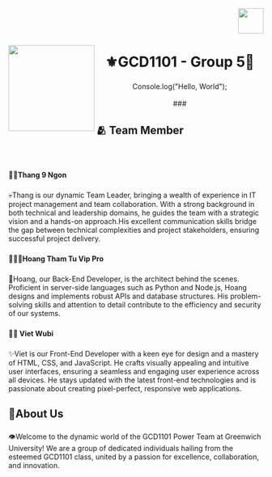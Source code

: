 <div align="right">
  <img height="50" src="https://cdn.haitrieu.com/wp-content/uploads/2022/12/Logo-Truong-Dai-hoc-Greenwich-Viet-Nam.png"  />
</div>

###

<img align="left" height="170" src="https://camo.githubusercontent.com/62da68eb62b1e5f175f7d1f0191dd89a653d7908feb22d37d4a0ab07365d6791/68747470733a2f2f6d656469612e67697068792e636f6d2f6d656469612f4d3967624264396e6244724f5475314d71782f67697068792e676966"  />

###

<h1 align="center">⚜️GCD1101 - Group 5🚀</h1>

###

<p align="center">Console.log("Hello, World");<br><br>
###</p>

###

<h2 align="left">🫂  Team Member</h2>

###

<br clear="both">

<h4 align="left">🤴🏽Thang 9 Ngon</h4>

###

<p align="left">💀Thang is our dynamic Team Leader, bringing a wealth of experience in IT project management and team collaboration. With a strong background in both technical and leadership domains, he guides the team with a strategic vision and a hands-on approach.His excellent communication skills bridge the gap between technical complexities and project stakeholders, ensuring successful project delivery.</p>

###

<h4 align="left">🕵🏽‍♀️Hoang Tham Tu Vip Pro</h4>

###

<p align="left">👾Hoang, our Back-End Developer, is the architect behind the scenes. Proficient in server-side languages such as Python and Node.js, Hoang designs and implements robust APIs and database structures. His problem-solving skills and attention to detail contribute to the efficiency and security of our systems.</p>

###

<h4 align="left">🥷🏽 Viet Wubi</h4>

###

<p align="left">✨Viet is our Front-End Developer with a keen eye for design and a mastery of HTML, CSS, and JavaScript. He crafts visually appealing and intuitive user interfaces, ensuring a seamless and engaging user experience across all devices. He stays updated with the latest front-end technologies and is passionate about creating pixel-perfect, responsive web applications.</p>

###

<h2 align="left">🧾About Us</h2>

###

<p align="left">👁️Welcome to the dynamic world of the GCD1101 Power Team at Greenwich University! We are a group of dedicated individuals hailing from the esteemed GCD1101 class, united by a passion for excellence, collaboration, and innovation.</p>

###
